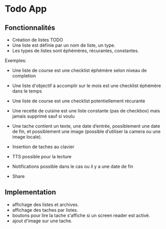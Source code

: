 # Todo App

## Fonctionnalités

- Création de listes TODO
- Une liste est définie par un nom de liste, un type.
- Les types de listes sont éphémères, récurantes, constantes.

Exemples:
- Une liste de course est une checklist éphémère selon niveau de completion
- Une liste d'objectif à accomplir sur le mois est une checklist éphémère dans le temps
- Une liste de course est une checklist potentiellement récurante
- Une recette de cuisine est une liste constante (pas de checkbox) mais jamais supprimé sauf si voulu


- Une tache contient un texte, une date d’entrée, possiblement une date de fin, et possiblement une image (possible d’utiliser la camera ou une image locale).
- Insertion de taches au clavier
- TTS possible pour la lecture
- Notifications possible dans le cas ou il y a une date de fin
- Share

## Implementation

- affichage des listes et archives.
- affichage des taches par listes.
- boutons pour lire la tache s'affiche si un screen reader est activé.
- ajout d'image sur une tache.
